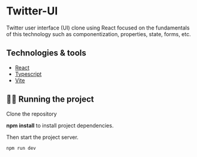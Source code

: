 # Twitter-UI

Twitter user interface (UI) clone using React focused on the fundamentals of this technology such as componentization, properties, state, forms, etc.

## Technologies & tools

- [React](https://reactjs.org/docs/getting-started.html)
- [Typescript](https://www.typescriptlang.org/)
- [Vite](https://vitejs.dev/guide/)

## 🏃‍♂️ Running the project

Clone the repository

**npm install** to install project dependencies.

Then start the project server.

```cl
npm run dev
```
